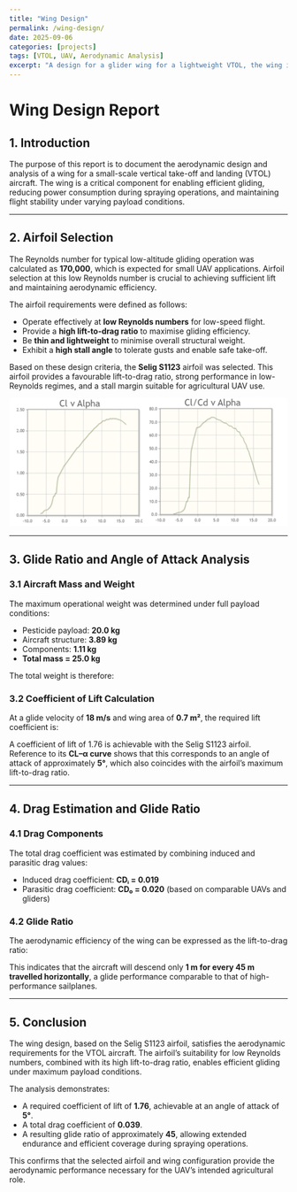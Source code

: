 ```yaml
---
title: "Wing Design"
permalink: /wing-design/
date: 2025-09-06
categories: [projects]
tags: [VTOL, UAV, Aerodynamic Analysis]
excerpt: "A design for a glider wing for a lightweight VTOL, the wing is designed to ensure distance travelled and weight carrying requirements."
---
```


# Wing Design Report  

## 1. Introduction  
The purpose of this report is to document the aerodynamic design and analysis of a wing for a small-scale vertical take-off and landing (VTOL) aircraft. The wing is a critical component for enabling efficient gliding, reducing power consumption during spraying operations, and maintaining flight stability under varying payload conditions.  

---

## 2. Airfoil Selection  
The Reynolds number for typical low-altitude gliding operation was calculated as **170,000**, which is expected for small UAV applications. Airfoil selection at this low Reynolds number is crucial to achieving sufficient lift and maintaining aerodynamic efficiency.  

The airfoil requirements were defined as follows:  

- Operate effectively at **low Reynolds numbers** for low-speed flight.  
- Provide a **high lift-to-drag ratio** to maximise gliding efficiency.  
- Be **thin and lightweight** to minimise overall structural weight.  
- Exhibit a **high stall angle** to tolerate gusts and enable safe take-off.  

Based on these design criteria, the **Selig S1123** airfoil was selected. This airfoil provides a favourable lift-to-drag ratio, strong performance in low-Reynolds regimes, and a stall margin suitable for agricultural UAV use.  

![Selig S1123 Airfoil Data Charts](/assets/images/Selig.jpg)

---

## 3. Glide Ratio and Angle of Attack Analysis  

### 3.1 Aircraft Mass and Weight  
The maximum operational weight was determined under full payload conditions:  

- Pesticide payload: **20.0 kg**  
- Aircraft structure: **3.89 kg**  
- Components: **1.11 kg**  
- **Total mass = 25.0 kg**  

The total weight is therefore:  


### 3.2 Coefficient of Lift Calculation  
At a glide velocity of **18 m/s** and wing area of **0.7 m²**, the required lift coefficient is:  


A coefficient of lift of 1.76 is achievable with the Selig S1123 airfoil. Reference to its **CL–α curve** shows that this corresponds to an angle of attack of approximately **5°**, which also coincides with the airfoil’s maximum lift-to-drag ratio.  

---

## 4. Drag Estimation and Glide Ratio  

### 4.1 Drag Components  
The total drag coefficient was estimated by combining induced and parasitic drag values:  

- Induced drag coefficient: **CDᵢ = 0.019**  
- Parasitic drag coefficient: **CD₀ = 0.020** (based on comparable UAVs and gliders)  


### 4.2 Glide Ratio  
The aerodynamic efficiency of the wing can be expressed as the lift-to-drag ratio:  


This indicates that the aircraft will descend only **1 m for every 45 m travelled horizontally**, a glide performance comparable to that of high-performance sailplanes.  

---

## 5. Conclusion  
The wing design, based on the Selig S1123 airfoil, satisfies the aerodynamic requirements for the VTOL aircraft. The airfoil’s suitability for low Reynolds numbers, combined with its high lift-to-drag ratio, enables efficient gliding under maximum payload conditions.  

The analysis demonstrates:  

- A required coefficient of lift of **1.76**, achievable at an angle of attack of **5°**.  
- A total drag coefficient of **0.039**.  
- A resulting glide ratio of approximately **45**, allowing extended endurance and efficient coverage during spraying operations.  

This confirms that the selected airfoil and wing configuration provide the aerodynamic performance necessary for the UAV’s intended agricultural role.  

